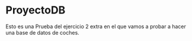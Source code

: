 # ProyectoDB

Esto es una Prueba del ejercicio 2 extra en el que vamos a probar a hacer una base de datos de coches.
